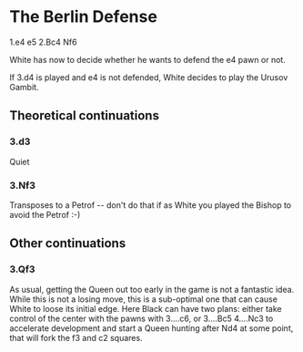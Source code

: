 # The Berlin Defense

1.e4 e5
2.Bc4 Nf6

White has now to decide whether he wants to defend the e4 pawn or not.

If 3.d4 is played and e4 is not defended, White decides to play the Urusov Gambit.



## Theoretical continuations

### 3.d3
Quiet

### 3.Nf3
Transposes to a Petrof -- don't do that if as White you played the Bishop to avoid the Petrof :-)

## Other continuations

### 3.Qf3
As usual, getting the Queen out too early in the game is not a fantastic idea. While this is not a losing move, this is a sub-optimal one that can cause White to loose its initial edge. Here Black can have two plans: either take control of the center with the pawns with 3....c6,  or  3....Bc5 4....Nc3 to accelerate development and start a Queen hunting after Nd4 at some point, that will fork the f3 and c2 squares.





